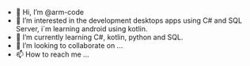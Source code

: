 - 👋 Hi, I’m @arm-code
- 👀 I’m interested in the development desktops apps using C# and SQL Server, i´m learning android using kotlin. 
- 🌱 I’m currently learning C#, kotlin, python and SQL.
- 💞️ I’m looking to collaborate on ...
- 📫 How to reach me ...

<!---
arm-code/arm-code is a ✨ special ✨ repository because its `README.md` (this file) appears on your GitHub profile.
You can click the Preview link to take a look at your changes.
--->
